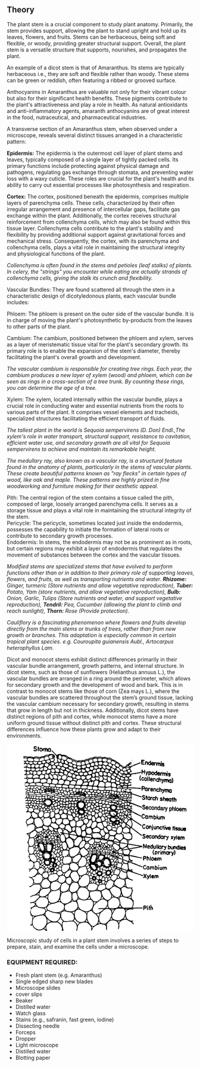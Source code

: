 ## Theory

The plant stem is a crucial component to study plant anatomy. Primarily, the stem provides support, allowing the plant to stand upright and hold up its leaves, flowers, and fruits. Stems can be herbaceous, being soft and flexible, or woody, providing greater structural support. Overall, the plant stem is a versatile structure that supports, nourishes, and propagates the plant.   

An example of a dicot stem is that of Amaranthus. Its stems are typically herbaceous i.e., they are soft and flexible rather than woody. These stems can be green or reddish, often featuring a ribbed or grooved surface.  

Anthocyanins in Amaranthus are valuable not only for their vibrant colour but also for their significant health benefits. These pigments contribute to the plant's attractiveness and play a role in health. As natural antioxidants and anti-inflammatory agents, amaranth anthocyanins are of great interest in the food, nutraceutical, and pharmaceutical industries.  
  
A transverse section of an Amaranthus stem, when observed under a microscope, reveals several distinct tissues arranged in a characteristic pattern: 

**Epidermis:** The epidermis is the outermost cell layer of plant stems and leaves, typically composed of a single layer of tightly packed cells. Its primary functions include protecting against physical damage and pathogens, regulating gas exchange through stomata, and preventing water loss with a waxy cuticle. These roles are crucial for the plant's health and its ability to carry out essential processes like photosynthesis and respiration.  

**Cortex:** The cortex, positioned beneath the epidermis, comprises multiple layers of parenchyma cells. These cells, characterized by their often irregular arrangement and presence of intercellular gaps, facilitate gas exchange within the plant. Additionally, the cortex receives structural reinforcement from collenchyma cells, which may also be found within this tissue layer. Collenchyma cells contribute to the plant's stability and flexibility by providing additional support against gravitational forces and mechanical stress. Consequently, the cortex, with its parenchyma and collenchyma cells, plays a vital role in maintaining the structural integrity and physiological functions of the plant. 

*Collenchyma is often found in the stems and petioles (leaf stalks) of plants. In celery, the "strings" you encounter while eating are actually strands of collenchyma cells, giving the stalk its crunch and flexibility.*

Vascular Bundles: They are found scattered all through the stem in a characteristic design of dicotyledonous plants, each vascular bundle includes:  

Phloem: The phloem is present on the outer side of the vascular bundle. It is in charge of moving the plant's photosynthetic by-products from the leaves to other parts of the plant.  

Cambium: The cambium, positioned between the phloem and xylem, serves as a layer of meristematic tissue vital for the plant's secondary growth. Its primary role is to enable the expansion of the stem's diameter, thereby facilitating the plant's overall growth and development. 

*The vascular cambium is responsible for creating tree rings. Each year, the cambium produces a new layer of xylem (wood) and phloem, which can be seen as rings in a cross-section of a tree trunk. By counting these rings, you can determine the age of a tree.*

Xylem: The xylem, located internally within the vascular bundle, plays a crucial role in conducting water and essential nutrients from the roots to various parts of the plant. It comprises vessel elements and tracheids, specialized structures facilitating the efficient transport of fluids. 

*The tallest plant in the world is Sequoia sempervirens (D. Don) Endl.,The xylem's role in water transport, structural support, resistance to cavitation, efficient water use, and secondary growth are all vital for Sequoia sempervirens to achieve and maintain its remarkable height.*

*The medullary ray, also known as a vascular ray, is a structural feature found in the anatomy of plants, particularly in the stems of vascular plants. These create beautiful patterns known as "ray flecks" in certain types of wood, like oak and maple. These patterns are highly prized in fine woodworking and furniture making for their aesthetic appeal.*

Pith: The central region of the stem contains a tissue called the pith, composed of large, loosely arranged parenchyma cells. It serves as a storage tissue and plays a vital role in maintaining the structural integrity of the stem.  
Pericycle: The pericycle, sometimes located just inside the endodermis, possesses the capability to initiate the formation of lateral roots or contribute to secondary growth processes.   
Endodermis: In stems, the endodermis may not be as prominent as in roots, but certain regions may exhibit a layer of endodermis that regulates the movement of substances between the cortex and the vascular tissues.  

*Modified stems are specialized stems that have evolved to perform functions other than or in addition to their primary role of supporting leaves, flowers, and fruits, as well as transporting nutrients and water. **Rhizome:** Ginger, turmeric (Store nutrients and allow vegetative reproduction), **Tuber:** Potato, Yam (store nutrients, and allow vegetative reproduction), **Bulb:** Onion, Garlic, Tulips (Store nutrients and water, and support vegetative reproduction), **Tendril:** Pea, Cucumber (allowing the plant to climb and reach sunlight), **Thorn:** Rose (Provide protection).*

*Cauliflory is a fascinating phenomenon where flowers and fruits develop directly from the main stems or trunks of trees, rather than from new growth or branches. This adaptation is especially common in certain tropical plant species. e.g. Couroupita guianensis Aubl., Artocarpus heterophyllus Lam.*

Dicot and monocot stems exhibit distinct differences primarily in their vascular bundle arrangement, growth patterns, and internal structure. In dicot stems, such as those of sunflowers (Helianthus annuus L.), the vascular bundles are arranged in a ring around the perimeter, which allows for secondary growth and the development of wood and bark. This is in contrast to monocot stems like those of corn (Zea mays L.), where the vascular bundles are scattered throughout the stem’s ground tissue, lacking the vascular cambium necessary for secondary growth, resulting in stems that grow in length but not in thickness. Additionally, dicot stems have distinct regions of pith and cortex, while monocot stems have a more uniform ground tissue without distinct pith and cortex. These structural differences influence how these plants grow and adapt to their environments.


<div align="center">
<img src="images/stem.JPG" class="img-fluid">
</div>

Microscopic study of cells in a plant stem involves a series of steps to prepare, stain, and examine the cells under a microscope. 

### EQUIPMENT REQUIRED:
- Fresh plant stem (e.g. Amaranthus)
- Single edged sharp new blades
- Microscope slides 
- cover slips
- Beaker
-  Distilled water 
- Watch glass
- Stains (e.g., safranin, fast green, iodine)
- Dissecting needle
- Forceps
- Dropper 
- Light microscope
- Distilled water
- Blotting paper
